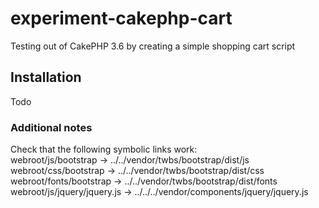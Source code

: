 # experiment-cakephp-cart
Testing out of CakePHP 3.6 by creating a simple shopping cart script

## Installation

Todo

### Additional notes

Check that the following symbolic links work:  
webroot/js/bootstrap -> ../../vendor/twbs/bootstrap/dist/js  
webroot/css/bootstrap -> ../../vendor/twbs/bootstrap/dist/css  
webroot/fonts/bootstrap -> ../../vendor/twbs/bootstrap/dist/fonts  
webroot/js/jquery/jquery.js -> ../../../vendor/components/jquery/jquery.js  